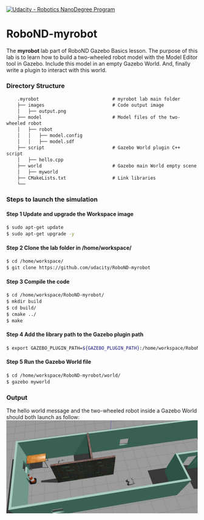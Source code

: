 [![Udacity - Robotics NanoDegree Program](https://s3-us-west-1.amazonaws.com/udacity-robotics/Extra+Images/RoboND_flag.png)](https://www.udacity.com/robotics)

# RoboND-myrobot
The **myrobot** lab part of RoboND Gazebo Basics lesson. The purpose of this lab is to learn how to build a two-wheeled robot model with the Model Editor tool in Gazebo. Include this model in an empty Gazebo World. And, finally write a plugin to interact with this world.  

### Directory Structure
```
    .myrobot                           # myrobot lab main folder 
    ├── images                         # Code output image                   
    │   ├── output.png
    ├── model                          # Model files of the two-wheeled robot
    │   ├── robot
    │   │   ├── model.config
    │   │   ├── model.sdf
    ├── script                         # Gazebo World plugin C++ script      
    │   ├── hello.cpp
    ├── world                          # Gazebo main World empty scene
    │   ├── myworld
    ├── CMakeLists.txt                 # Link libraries 
    └──                              
```

### Steps to launch the simulation

#### Step 1 Update and upgrade the Workspace image
```sh
$ sudo apt-get update
$ sudo apt-get upgrade -y
```

#### Step 2 Clone the lab folder in /home/workspace/
```sh
$ cd /home/workspace/
$ git clone https://github.com/udacity/RoboND-myrobot
```

#### Step 3 Compile the code
```sh
$ cd /home/workspace/RoboND-myrobot/
$ mkdir build
$ cd build/
$ cmake ../
$ make
```

#### Step 4 Add the library path to the Gazebo plugin path  
```sh
$ export GAZEBO_PLUGIN_PATH=${GAZEBO_PLUGIN_PATH}:/home/workspace/RoboND-myrobot/build
```

#### Step 5 Run the Gazebo World file  
```sh
$ cd /home/workspace/RoboND-myrobot/world/
$ gazebo myworld
```

### Output
The hello world message and the two-wheeled robot inside a Gazebo World should both launch as follow: 
![alt text](images/output.png)
